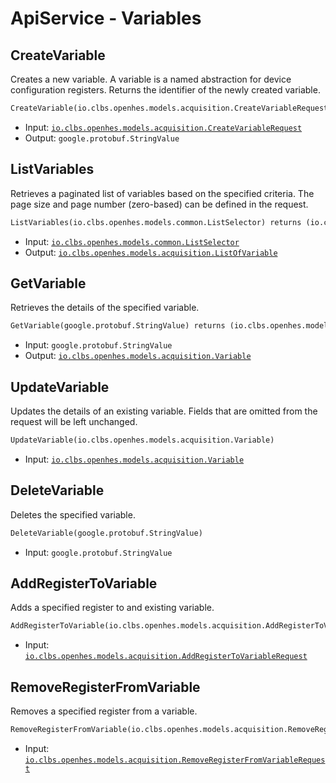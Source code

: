 # ApiService - Variables

## CreateVariable

Creates a new variable. A variable is a named abstraction for device configuration registers. Returns the identifier of the newly created variable.

```proto
CreateVariable(io.clbs.openhes.models.acquisition.CreateVariableRequest) returns (google.protobuf.StringValue)
```

- Input: [`io.clbs.openhes.models.acquisition.CreateVariableRequest`](model-io-clbs-openhes-models-acquisition-createvariablerequest.md)
- Output: `google.protobuf.StringValue`

## ListVariables

Retrieves a paginated list of variables based on the specified criteria. The page size and page number (zero-based) can be defined in the request.

```proto
ListVariables(io.clbs.openhes.models.common.ListSelector) returns (io.clbs.openhes.models.acquisition.ListOfVariable)
```

- Input: [`io.clbs.openhes.models.common.ListSelector`](model-io-clbs-openhes-models-common-listselector.md)
- Output: [`io.clbs.openhes.models.acquisition.ListOfVariable`](model-io-clbs-openhes-models-acquisition-listofvariable.md)

## GetVariable

Retrieves the details of the specified variable.

```proto
GetVariable(google.protobuf.StringValue) returns (io.clbs.openhes.models.acquisition.Variable)
```

- Input: `google.protobuf.StringValue`
- Output: [`io.clbs.openhes.models.acquisition.Variable`](model-io-clbs-openhes-models-acquisition-variable.md)

## UpdateVariable

Updates the details of an existing variable. Fields that are omitted from the request will be left unchanged.

```proto
UpdateVariable(io.clbs.openhes.models.acquisition.Variable)
```

- Input: [`io.clbs.openhes.models.acquisition.Variable`](model-io-clbs-openhes-models-acquisition-variable.md)

## DeleteVariable

Deletes the specified variable.

```proto
DeleteVariable(google.protobuf.StringValue)
```

- Input: `google.protobuf.StringValue`

## AddRegisterToVariable

Adds a specified register to and existing variable.

```proto
AddRegisterToVariable(io.clbs.openhes.models.acquisition.AddRegisterToVariableRequest)
```

- Input: [`io.clbs.openhes.models.acquisition.AddRegisterToVariableRequest`](model-io-clbs-openhes-models-acquisition-addregistertovariablerequest.md)

## RemoveRegisterFromVariable

Removes a specified register from a variable.

```proto
RemoveRegisterFromVariable(io.clbs.openhes.models.acquisition.RemoveRegisterFromVariableRequest)
```

- Input: [`io.clbs.openhes.models.acquisition.RemoveRegisterFromVariableRequest`](model-io-clbs-openhes-models-acquisition-removeregisterfromvariablerequest.md)

